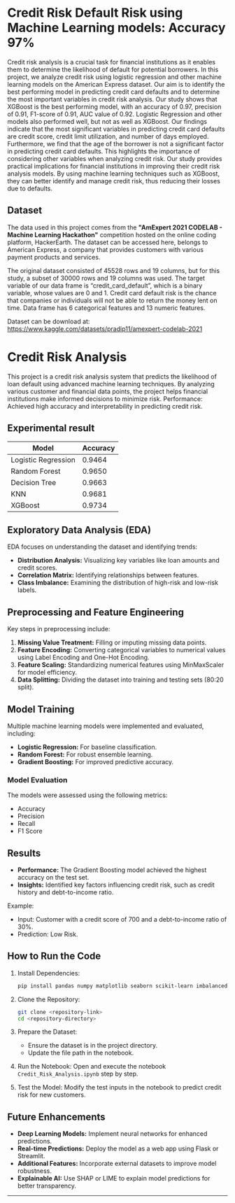 # Credit Risk Default Risk using Machine Learning models: Accuracy 97%

Credit risk analysis is a crucial task for financial institutions as it enables them to determine the likelihood of default for potential borrowers. In this project, we analyze credit risk using logistic regression and other machine learning models on the American Express dataset. Our aim is to identify the best performing model in predicting credit card defaults and to determine the most important variables in credit risk analysis. Our study shows that XGBoost is the best performing model, with an accuracy of 0.97, precision of 0.91, F1-score of 0.91, AUC value of 0.92. Logistic Regression and other models also performed well, but not as well as XGBoost. Our findings indicate that the most significant variables in predicting credit card defaults are credit score, credit limit utilization, and number of days employed. Furthermore, we find that the age of the borrower is not a significant factor in predicting credit card defaults. This highlights the importance of considering other variables when analyzing credit risk. Our study provides practical implications for financial institutions in improving their credit risk analysis models. By using machine learning techniques such as XGBoost, they can better identify and manage credit risk, thus reducing their losses due to defaults.

## Dataset

The data used in this project comes from the **"AmExpert 2021 CODELAB - Machine Learning Hackathon"** competition hosted on the online coding platform, HackerEarth. The dataset can be accessed here, belongs to American Express, a company that provides customers with various payment products and services.

The original dataset consisted of 45528 rows and 19 columns, but for this study, a subset of 30000 rows and 19 columns was used. The target variable of our data frame is “credit_card_default”, which is a binary variable, whose values are 0 and 1. Credit card default risk is the chance that companies or individuals will not be able to return the money lent on time. Data frame has 6 categorical features and 13 numeric features.

Dataset can be download at: https://www.kaggle.com/datasets/pradip11/amexpert-codelab-2021

# Credit Risk Analysis

This project is a credit risk analysis system that predicts the likelihood of loan default using advanced machine learning techniques. By analyzing various customer and financial data points, the project helps financial institutions make informed decisions to minimize risk.
Performance: Achieved high accuracy and interpretability in predicting credit risk.

## Experimental result
Model         | Accuracy
------------- | -------------
Logistic Regression | 0.9464
Random Forest | 0.9650
Decision Tree | 0.9663
KNN | 0.9681
XGBoost | 0.9734

## Exploratory Data Analysis (EDA)
EDA focuses on understanding the dataset and identifying trends:

- **Distribution Analysis:** Visualizing key variables like loan amounts and credit scores.
- **Correlation Matrix:** Identifying relationships between features.
- **Class Imbalance:** Examining the distribution of high-risk and low-risk labels.

## Preprocessing and Feature Engineering
Key steps in preprocessing include:

1. **Missing Value Treatment:** Filling or imputing missing data points.
2. **Feature Encoding:** Converting categorical variables to numerical values using Label Encoding and One-Hot Encoding.
3. **Feature Scaling:** Standardizing numerical features using MinMaxScaler for model efficiency.
4. **Data Splitting:** Dividing the dataset into training and testing sets (80:20 split).

## Model Training
Multiple machine learning models were implemented and evaluated, including:

- **Logistic Regression:** For baseline classification.
- **Random Forest:** For robust ensemble learning.
- **Gradient Boosting:** For improved predictive accuracy.

### Model Evaluation
The models were assessed using the following metrics:

- Accuracy
- Precision
- Recall
- F1 Score

## Results
- **Performance:** The Gradient Boosting model achieved the highest accuracy on the test set.
- **Insights:** Identified key factors influencing credit risk, such as credit history and debt-to-income ratio.

Example:

- Input: Customer with a credit score of 700 and a debt-to-income ratio of 30%.
- Prediction: Low Risk.

## How to Run the Code

1. Install Dependencies:
   ```bash
   pip install pandas numpy matplotlib seaborn scikit-learn imbalanced-learn
   ```

2. Clone the Repository:
   ```bash
   git clone <repository-link>
   cd <repository-directory>
   ```

3. Prepare the Dataset:
   - Ensure the dataset is in the project directory.
   - Update the file path in the notebook.

4. Run the Notebook:
   Open and execute the notebook `Credit_Risk_Analysis.ipynb` step by step.

5. Test the Model:
   Modify the test inputs in the notebook to predict credit risk for new customers.

## Future Enhancements
- **Deep Learning Models:** Implement neural networks for enhanced predictions.
- **Real-time Predictions:** Deploy the model as a web app using Flask or Streamlit.
- **Additional Features:** Incorporate external datasets to improve model robustness.
- **Explainable AI:** Use SHAP or LIME to explain model predictions for better transparency.

---

